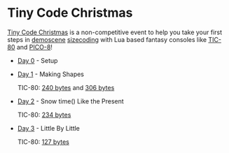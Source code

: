 # Tiny Code Christmas

[Tiny Code Christmas](https://tcc.lovebyte.party/) is a non-competitive event to help you take your first steps in [demoscene](https://en.wikipedia.org/wiki/Demoscene) [sizecoding](http://www.sizecoding.org/) with Lua based fantasy consoles like [TIC-80](https://tic80.com/) and [PICO-8](https://www.lexaloffle.com/pico-8.php)! 

- [Day 0](https://tcc.lovebyte.party/day0/) - Setup
- [Day 1](https://tcc.lovebyte.party/day1/) - Making Shapes

    TIC-80: [240 bytes](./day01/tic-80.md) and [306 bytes](./day01/tic-80-extended.md)
- [Day 2](https://tcc.lovebyte.party/day2/) - Snow time() Like the Present

    TIC-80: [234 bytes](./day02/tic-80.md)
- [Day 3](https://tcc.lovebyte.party/day3/) - Little By Little

    TIC-80: [127 bytes](./day03/tic-80.md)